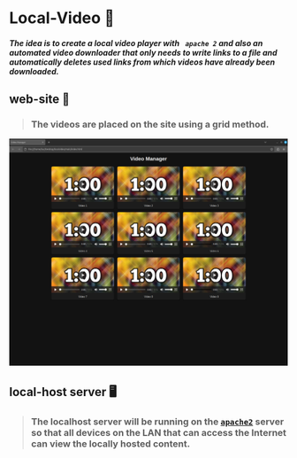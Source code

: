 # Local-Video 🎥
##### The *idea* is to create a local video player with ``` apache 2``` and also an automated video downloader that only needs to write links to a file and automatically deletes used links from which videos have already been downloaded.
## web-site 💾
> ### The videos are placed on the site using a grid method.
![web-site](README_data/web_site.png)
## local-host server  🖥
> ### The localhost server will be running on the [```apache2```](https://httpd.apache.org/) server so that all devices on the LAN that can access the Internet can view the locally hosted content.
